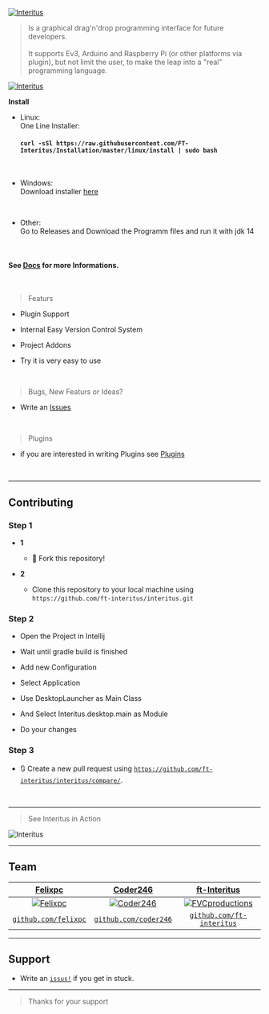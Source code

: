 <a href="#"><img src="https://avatars0.githubusercontent.com/u/63862361?s=400&u=a579cadd40dddd17795b000fc583f046d6c0e40b&v=4" title="Interitus" alt="Interitus"></a>

> Is a graphical drag'n'drop programming interface for future developers.
<br/><br/>It supports Ev3, Arduino and Raspberry Pi (or other platforms via plugin), but not limit the user,
to make the leap into a "real" programming language.

[![Interitus](https://github.com/FT-Interitus/Interitus/blob/master/img/Screenshot_20200610_202036.png?raw=true)]()


**Install**
<br/>
- Linux:
  <br/>
  One Line Installer: 
  #### `curl -sSl https://raw.githubusercontent.com/FT-Interitus/Installation/master/linux/install | sudo bash`
<br/>

- Windows:
  <br/>
  Download installer <a href="#">here</a>

<br/>

- Other:
  <br/>
  Go to Releases and Download the Programm files and run it with jdk 14

<br/>


#### See <a href="https://ft-interitus.github.io">Docs</a> for more Informations.

<br/>

> Featurs

- Plugin Support
- Internal Easy Version Control System
- Project Addons

- Try it is very easy to use

<br/>

> Bugs, New Featurs or Ideas?
 - Write an <a href="https://github.com/ft-interitus/interitus/issus">Issues</a>

<br/>

> Plugins
- if you are interested in writing Plugins see <a href="https://github.com/FT-Interitus/Interitus-Plugins">Plugins</a>

<br/>

---


## Contributing



### Step 1

- **1**
    - 🍴 Fork this repository!

- **2**
    - Clone this repository to your local machine using `https://github.com/ft-interitus/interitus.git`

### Step 2

- Open the Project in Intellij 
- Wait until gradle build is finished
- Add new Configuration 
- Select Application
- Use DesktopLauncher as Main Class
- And Select Interitus.desktop.main as Module

- Do your changes

### Step 3

- 🔃 Create a new pull request using <a href="https://github.com/ft-interitus/interitus/compare/" target="_blank">`https://github.com/ft-interitus/interitus/compare/`</a>.

<br/>

---

> See Interitus in Action

![Interitus](https://github.com/FT-Interitus/Interitus/blob/master/img/ezgif-3-fb6325e4ebe9.gif?raw=true)

---

## Team


| <a href="#" target="_blank">**Felixpc**</a> | <a href="#" target="_blank">**Coder246**</a> | <a href="#" target="_blank">**ft-Interitus**</a> |
| :---: |:---:| :---:|
| [![Felixpc](https://avatars0.githubusercontent.com/u/46627355?s=200&v=4)](https://github.com/felixpc)    | [![Coder246](https://avatars3.githubusercontent.com/u/46609883?s=200&v=4)](https://github.com/coder246) | [![FVCproductions](https://avatars3.githubusercontent.com/u/63862361?s=200&v=4)](https://github.com/ft-interitus)  |
| <a href="http://github.com/felixpc" target="_blank">`github.com/felixpc`</a> | <a href="http://github.com/coder246" target="_blank">`github.com/coder246`</a> | <a href="http://github.com/ft-interitus" target="_blank">`github.com/ft-interitus`</a> 

---

## Support

- Write an <a href="http://github.com/ft-interitus/interitus/issues" target="_blank">`issus!`</a> if you get in stuck.

---

> Thanks for your support

